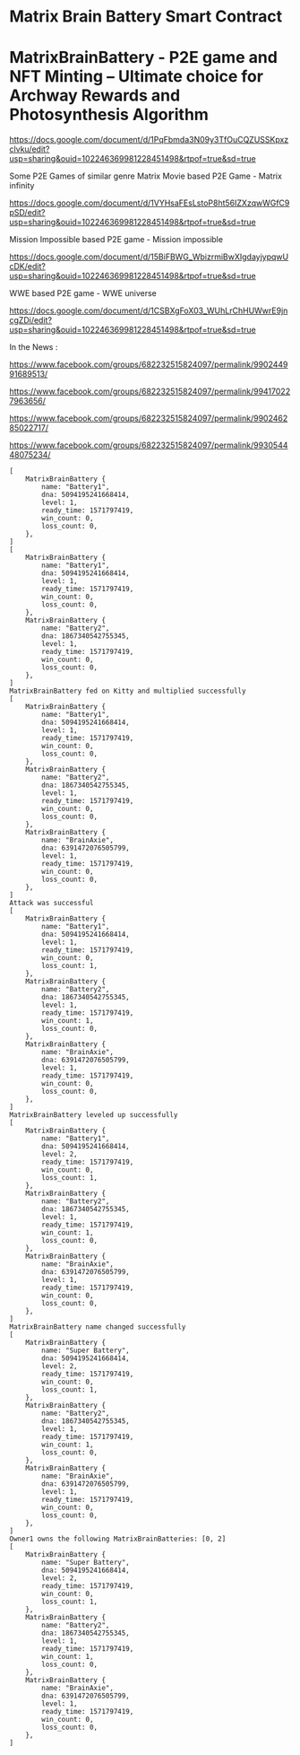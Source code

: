 # Matrix Brain Battery Smart Contract

# MatrixBrainBattery - P2E game and NFT Minting – Ultimate choice for Archway Rewards and Photosynthesis Algorithm

https://docs.google.com/document/d/1PqFbmda3N09y3TfOuCQZUSSKpxzclvku/edit?usp=sharing&ouid=102246369981228451498&rtpof=true&sd=true

Some P2E Games of similar genre
Matrix Movie based P2E Game - Matrix infinity

https://docs.google.com/document/d/1VYHsaFEsLstoP8ht56IZXzqwWGfC9pSD/edit?usp=sharing&ouid=102246369981228451498&rtpof=true&sd=true

Mission Impossible based P2E game - Mission impossible

https://docs.google.com/document/d/15BiFBWG_WbizrmiBwXIgdayjypqwUcDK/edit?usp=sharing&ouid=102246369981228451498&rtpof=true&sd=true

WWE based P2E game - WWE universe

https://docs.google.com/document/d/1CSBXgFoX03_WUhLrChHUWwrE9jncgZDi/edit?usp=sharing&ouid=102246369981228451498&rtpof=true&sd=true

In the News :


https://www.facebook.com/groups/682232515824097/permalink/990244991689513/

https://www.facebook.com/groups/682232515824097/permalink/994170227963656/

https://www.facebook.com/groups/682232515824097/permalink/990246285022717/

https://www.facebook.com/groups/682232515824097/permalink/993054448075234/

```
[
    MatrixBrainBattery {
        name: "Battery1",
        dna: 5094195241668414,
        level: 1,
        ready_time: 1571797419,
        win_count: 0,
        loss_count: 0,
    },
]
[
    MatrixBrainBattery {
        name: "Battery1",
        dna: 5094195241668414,
        level: 1,
        ready_time: 1571797419,
        win_count: 0,
        loss_count: 0,
    },
    MatrixBrainBattery {
        name: "Battery2",
        dna: 1867340542755345,
        level: 1,
        ready_time: 1571797419,
        win_count: 0,
        loss_count: 0,
    },
]
MatrixBrainBattery fed on Kitty and multiplied successfully
[
    MatrixBrainBattery {
        name: "Battery1",
        dna: 5094195241668414,
        level: 1,
        ready_time: 1571797419,
        win_count: 0,
        loss_count: 0,
    },
    MatrixBrainBattery {
        name: "Battery2",
        dna: 1867340542755345,
        level: 1,
        ready_time: 1571797419,
        win_count: 0,
        loss_count: 0,
    },
    MatrixBrainBattery {
        name: "BrainAxie",
        dna: 6391472076505799,
        level: 1,
        ready_time: 1571797419,
        win_count: 0,
        loss_count: 0,
    },
]
Attack was successful
[
    MatrixBrainBattery {
        name: "Battery1",
        dna: 5094195241668414,
        level: 1,
        ready_time: 1571797419,
        win_count: 0,
        loss_count: 1,
    },
    MatrixBrainBattery {
        name: "Battery2",
        dna: 1867340542755345,
        level: 1,
        ready_time: 1571797419,
        win_count: 1,
        loss_count: 0,
    },
    MatrixBrainBattery {
        name: "BrainAxie",
        dna: 6391472076505799,
        level: 1,
        ready_time: 1571797419,
        win_count: 0,
        loss_count: 0,
    },
]
MatrixBrainBattery leveled up successfully
[
    MatrixBrainBattery {
        name: "Battery1",
        dna: 5094195241668414,
        level: 2,
        ready_time: 1571797419,
        win_count: 0,
        loss_count: 1,
    },
    MatrixBrainBattery {
        name: "Battery2",
        dna: 1867340542755345,
        level: 1,
        ready_time: 1571797419,
        win_count: 1,
        loss_count: 0,
    },
    MatrixBrainBattery {
        name: "BrainAxie",
        dna: 6391472076505799,
        level: 1,
        ready_time: 1571797419,
        win_count: 0,
        loss_count: 0,
    },
]
MatrixBrainBattery name changed successfully
[
    MatrixBrainBattery {
        name: "Super Battery",
        dna: 5094195241668414,
        level: 2,
        ready_time: 1571797419,
        win_count: 0,
        loss_count: 1,
    },
    MatrixBrainBattery {
        name: "Battery2",
        dna: 1867340542755345,
        level: 1,
        ready_time: 1571797419,
        win_count: 1,
        loss_count: 0,
    },
    MatrixBrainBattery {
        name: "BrainAxie",
        dna: 6391472076505799,
        level: 1,
        ready_time: 1571797419,
        win_count: 0,
        loss_count: 0,
    },
]
Owner1 owns the following MatrixBrainBatteries: [0, 2]
[
    MatrixBrainBattery {
        name: "Super Battery",
        dna: 5094195241668414,
        level: 2,
        ready_time: 1571797419,
        win_count: 0,
        loss_count: 1,
    },
    MatrixBrainBattery {
        name: "Battery2",
        dna: 1867340542755345,
        level: 1,
        ready_time: 1571797419,
        win_count: 1,
        loss_count: 0,
    },
    MatrixBrainBattery {
        name: "BrainAxie",
        dna: 6391472076505799,
        level: 1,
        ready_time: 1571797419,
        win_count: 0,
        loss_count: 0,
    },
]
```
